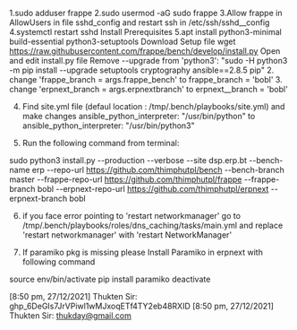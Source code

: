 1.sudo adduser frappe
2.sudo usermod -aG sudo frappe
3.Allow frappe in AllowUsers in file sshd_config and restart ssh in /etc/ssh/sshd__config
4.systemctl restart sshd
Install Prerequisites
5.apt install python3-minimal build-essential python3-setuptools
Download Setup file
wget https://raw.githubusercontent.com/frappe/bench/develop/install.py
Open and edit install.py file
Remove --upgrade  from 'python3': "sudo -H python3 -m pip install --upgrade setuptools cryptography ansible==2.8.5 pip"
2. change 'frappe_branch = args.frappe_bench' to frappe_branch = 'bobl'
3. change 'erpnext_branch = args.erpnextbranch' to erpnext__branch = 'bobl'

4. Find site.yml file (defaul location : /tmp/.bench/playbooks/site.yml) and make  changes ansible_python_interpreter: "/usr/bin/python" to ansible_python_interpreter: "/usr/bin/python3"

5. Run the following command from terminal:

sudo python3 install.py --production --verbose --site dsp.erp.bt --bench-name erp --repo-url https://github.com/thimphutpl/bench --bench-branch master --frappe-repo-url https://github.com/thimphutpl/frappe --frappe-branch bobl --erpnext-repo-url https://github.com/thimphutpl/erpnext --erpnext-branch bobl

6. if you face error pointing to 'restart networkmanager' go to /tmp/.bench/playbooks/roles/dns_caching/tasks/main.yml and replace 'restart networkmanager' with 'restart NetworkManager'

7. If paramiko pkg is missing please Install Paramiko in erpnext with following command

source env/bin/activate
pip install paramiko
deactivate

[8:50 pm, 27/12/2021] Thukten Sir: 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
[8:50 pm, 27/12/2021] Thukten Sir: thukday@gmail.com
